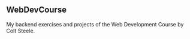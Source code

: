 ## WebDevCourse
My backend exercises and projects of the Web Development Course by Colt Steele.

 



